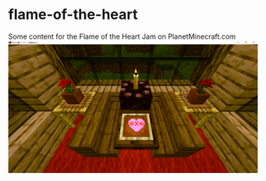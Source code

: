 # flame-of-the-heart
Some content for the Flame of the Heart Jam on PlanetMinecraft.com
![flame of the heart](/flame-of-the-heart.png)
